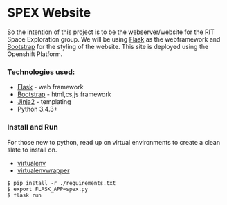 # SPEX Website
So the intention of this project is to be the webserver/website for the RIT Space Exploration group. We will be using [Flask](http://flask.pocoo.org/) as the webframework and [Bootstrap](http://getbootstrap.com/) for the styling of the website. This site is deployed using the Openshift Platform.

### Technologies used:
- [Flask](http://flask.pocoo.org/) - web framework
- [Bootstrap](http://getbootstrap.com/) - html,cs,js framework
- [Jinja2](http://jinja.pocoo.org/docs/dev/) - templating
- Python 3.4.3+

### Install and Run
For those  new to python, read up on virtual environments to create a clean slate to install on.
- [virtualenv](https://virtualenv.pypa.io/en/stable/)
- [virtualenvwrapper](https://virtualenvwrapper.readthedocs.io/en/latest/)

```
$ pip install -r ./requirements.txt
$ export FLASK_APP=spex.py
$ flask run
```
